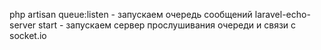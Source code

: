 php artisan queue:listen - запускаем очередь сообщений
laravel-echo-server start - запускаем сервер прослушивания очереди и связи с socket.io